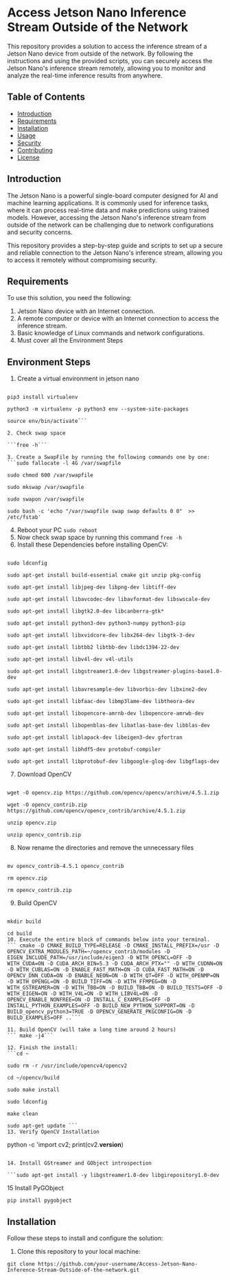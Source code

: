 # Access Jetson Nano Inference Stream Outside of the Network

This repository provides a solution to access the inference stream of a Jetson Nano device from outside of the network. By following the instructions and using the provided scripts, you can securely access the Jetson Nano's inference stream remotely, allowing you to monitor and analyze the real-time inference results from anywhere.

## Table of Contents

- [Introduction](#introduction)
- [Requirements](#requirements)
- [Installation](#installation)
- [Usage](#usage)
- [Security](#security)
- [Contributing](#contributing)
- [License](#license)

## Introduction

The Jetson Nano is a powerful single-board computer designed for AI and machine learning applications. It is commonly used for inference tasks, where it can process real-time data and make predictions using trained models. However, accessing the Jetson Nano's inference stream from outside of the network can be challenging due to network configurations and security concerns.

This repository provides a step-by-step guide and scripts to set up a secure and reliable connection to the Jetson Nano's inference stream, allowing you to access it remotely without compromising security.

## Requirements

To use this solution, you need the following:

1. Jetson Nano device with an Internet connection.
2. A remote computer or device with an Internet connection to access the inference stream.
3. Basic knowledge of Linux commands and network configurations.
4. Must cover all the Environment Steps
## Environment Steps
1. Create a  virtual environment in jetson nano
  ``` sudo apt-get install python3-pip 

pip3 install virtualenv 

python3 -m virtualenv -p python3 env --system-site-packages    

source env/bin/activate```

2. Check swap space

```free -h```

3. Create a SwapFile by running the following commands one by one:
```sudo fallocate -l 4G /var/swapfile 

sudo chmod 600 /var/swapfile

sudo mkswap /var/swapfile

sudo swapon /var/swapfile

sudo bash -c 'echo "/var/swapfile swap swap defaults 0 0"  >> /etc/fstab' 
```

4. Reboot your PC
```sudo reboot```
5. Now check swap space  by running this command
```free -h```
6. Install these Dependencies before installing OpenCV:
``` sudo sh -c "echo '/usr/local/cuda/lib64' >> /etc/ld.so.conf.d/nvidia-tegra.conf"

sudo ldconfig

sudo apt-get install build-essential cmake git unzip pkg-config

sudo apt-get install libjpeg-dev libpng-dev libtiff-dev

sudo apt-get install libavcodec-dev libavformat-dev libswscale-dev

sudo apt-get install libgtk2.0-dev libcanberra-gtk*

sudo apt-get install python3-dev python3-numpy python3-pip

sudo apt-get install libxvidcore-dev libx264-dev libgtk-3-dev

sudo apt-get install libtbb2 libtbb-dev libdc1394-22-dev

sudo apt-get install libv4l-dev v4l-utils

sudo apt-get install libgstreamer1.0-dev libgstreamer-plugins-base1.0-dev

sudo apt-get install libavresample-dev libvorbis-dev libxine2-dev

sudo apt-get install libfaac-dev libmp3lame-dev libtheora-dev

sudo apt-get install libopencore-amrnb-dev libopencore-amrwb-dev

sudo apt-get install libopenblas-dev libatlas-base-dev libblas-dev

sudo apt-get install liblapack-dev libeigen3-dev gfortran

sudo apt-get install libhdf5-dev protobuf-compiler

sudo apt-get install libprotobuf-dev libgoogle-glog-dev libgflags-dev
```

7. Download OpenCV
``` cd ~

wget -O opencv.zip https://github.com/opencv/opencv/archive/4.5.1.zip 

wget -O opencv_contrib.zip https://github.com/opencv/opencv_contrib/archive/4.5.1.zip 

unzip opencv.zip 

unzip opencv_contrib.zip
```

8. Now rename the directories and remove the unnecessary files
```mv opencv-4.5.1 opencv

mv opencv_contrib-4.5.1 opencv_contrib

rm opencv.zip

rm opencv_contrib.zip
```

9. Build OpenCV
```cd ~/opencv

mkdir build

cd build 
10. Execute the entire block of commands below into your terminal.
``` cmake -D CMAKE_BUILD_TYPE=RELEASE -D CMAKE_INSTALL_PREFIX=/usr -D OPENCV_EXTRA_MODULES_PATH=~/opencv_contrib/modules -D EIGEN_INCLUDE_PATH=/usr/include/eigen3 -D WITH_OPENCL=OFF -D WITH_CUDA=ON -D CUDA_ARCH_BIN=5.3 -D CUDA_ARCH_PTX="" -D WITH_CUDNN=ON -D WITH_CUBLAS=ON -D ENABLE_FAST_MATH=ON -D CUDA_FAST_MATH=ON -D OPENCV_DNN_CUDA=ON -D ENABLE_NEON=ON -D WITH_QT=OFF -D WITH_OPENMP=ON -D WITH_OPENGL=ON -D BUILD_TIFF=ON -D WITH_FFMPEG=ON -D WITH_GSTREAMER=ON -D WITH_TBB=ON -D BUILD_TBB=ON -D BUILD_TESTS=OFF -D WITH_EIGEN=ON -D WITH_V4L=ON -D WITH_LIBV4L=ON -D OPENCV_ENABLE_NONFREE=ON -D INSTALL_C_EXAMPLES=OFF -D INSTALL_PYTHON_EXAMPLES=OFF -D BUILD_NEW_PYTHON_SUPPORT=ON -D BUILD_opencv_python3=TRUE -D OPENCV_GENERATE_PKGCONFIG=ON -D BUILD_EXAMPLES=OFF ..```

11. Build OpenCV (will take a long time around 2 hours)
``` make -j4```

12. Finish the install:
```cd ~

sudo rm -r /usr/include/opencv4/opencv2

cd ~/opencv/build

sudo make install

sudo ldconfig

make clean

sudo apt-get update ```
13. Verify OpenCV Installation
```
python -c 'import cv2; print(cv2.__version__)
```

14. Install GStreamer and GObject introspection

```sudo apt-get install -y libgstreamer1.0-dev libgirepository1.0-dev
```
15 Install PyGObject

```pip install pygobject```

## Installation

Follow these steps to install and configure the solution:

1. Clone this repository to your local machine:

```shell
git clone https://github.com/your-username/Access-Jetson-Nano-Inference-Stream-Outside-of-the-network.git
